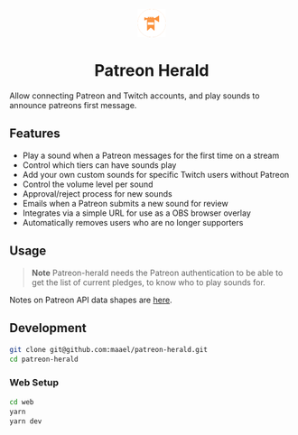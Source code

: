 <p align="center">
  <img width="50" height="50" src="./web/public/images/favicon.png">
</p>

<h1 align="center">Patreon Herald</h1>

Allow connecting Patreon and Twitch accounts, and play sounds to announce patreons first message.

## Features

- Play a sound when a Patreon messages for the first time on a stream
- Control which tiers can have sounds play
- Add your own custom sounds for specific Twitch users without Patreon
- Control the volume level per sound
- Approval/reject process for new sounds
- Emails when a Patreon submits a new sound for review
- Integrates via a simple URL for use as a OBS browser overlay
- Automatically removes users who are no longer supporters

## Usage

> **Note**
> Patreon-herald needs the Patreon authentication to be able to get the list of current pledges, to know who to play sounds for.

Notes on Patreon API data shapes are [here](./web/docs/patreon_api.md).

## Development

```sh
git clone git@github.com:maael/patreon-herald.git
cd patreon-herald
```

### Web Setup

```sh
cd web
yarn
yarn dev
```
